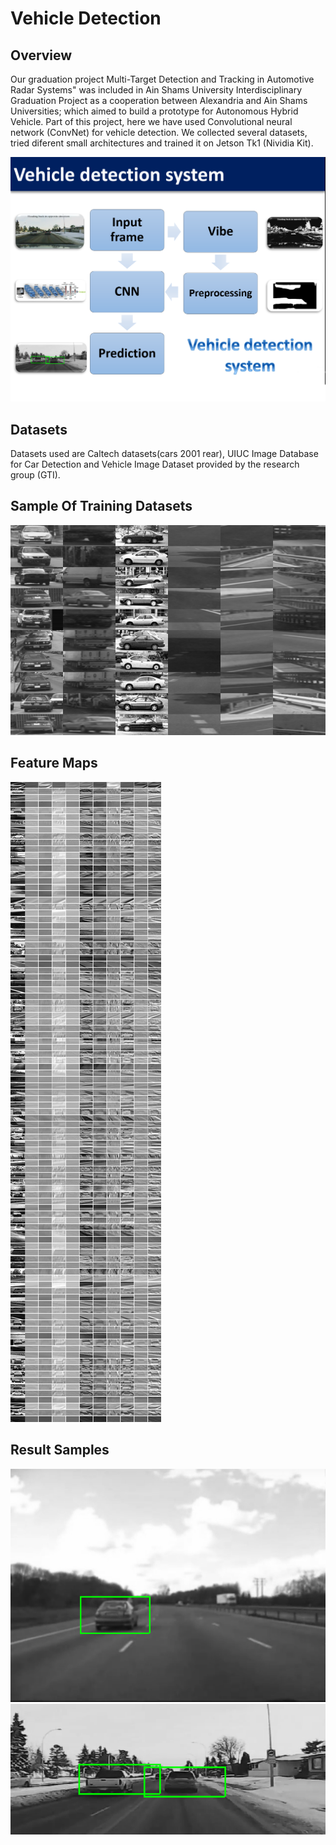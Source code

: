 # Vehicle Detection

Overview
--------------------
Our graduation project Multi-Target Detection and Tracking in Automotive Radar Systems" was
included in Ain Shams University Interdisciplinary Graduation Project as a cooperation between Alexandria and
Ain Shams Universities; which aimed to build a prototype for Autonomous Hybrid Vehicle. Part of this project, here we have used Convolutional neural network (ConvNet) for vehicle detection. We collected several datasets, tried diferent small architectures and trained it on Jetson Tk1 (Nividia Kit).

![OverallDiagram](Figures/Overall_Algorithm.PNG)

Datasets
--------------------
Datasets used are Caltech datasets(cars 2001 rear), UIUC Image Database for Car Detection and
Vehicle Image Dataset provided by the research group (GTI).

Sample Of Training Datasets
---------------------
![trainingset_samples](Figures/TrainingSet_Samples.png)

Feature Maps
---------------------
![FeatureMaps](Figures/FeatureMaps.png)

Result Samples
---------------------
![Result1](Figures/Result_Sample01.png)
![Result2](Figures/Result_Sample02.png)




